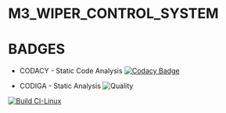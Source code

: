 # M3_WIPER_CONTROL_SYSTEM

# BADGES

* CODACY - Static Code Analysis
[![Codacy Badge](https://app.codacy.com/project/badge/Grade/dc5f153a4149421794b6c2ee25fa1689)](https://www.codacy.com/gh/VIGNESH8629/M3_WIPER_CONTROL_SYSTEM/dashboard?utm_source=github.com&amp;utm_medium=referral&amp;utm_content=VIGNESH8629/M3_WIPER_CONTROL_SYSTEM&amp;utm_campaign=Badge_Grade)

* CODIGA - Static Analysis
![Quality](https://api.codiga.io/project/33394/status/svg)

[![Build CI-Linux](https://github.com/VIGNESH8629/M3_WIPER_CONTROL_SYSTEM/actions/workflows/c-cpp.yml/badge.svg)](https://github.com/VIGNESH8629/M3_WIPER_CONTROL_SYSTEM/actions/workflows/c-cpp.yml)
